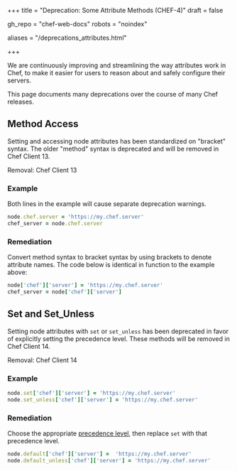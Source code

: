 +++
title = "Deprecation: Some Attribute Methods (CHEF-4)"
draft = false

gh_repo = "chef-web-docs"
robots = "noindex"


aliases = "/deprecations_attributes.html"


+++

We are continuously improving and streamlining the way attributes work
in Chef, to make it easier for users to reason about and safely
configure their servers.

This page documents many deprecations over the course of many Chef
releases.

## Method Access

Setting and accessing node attributes has been standardized on "bracket"
syntax. The older "method" syntax is deprecated and will be removed in
Chef Client 13.

Removal: Chef Client 13

### Example

Both lines in the example will cause separate deprecation warnings.

```ruby
node.chef.server = 'https://my.chef.server'
chef_server = node.chef.server
```

### Remediation

Convert method syntax to bracket syntax by using brackets to denote
attribute names. The code below is identical in function to the example
above:

```ruby
node['chef']['server'] = 'https://my.chef.server'
chef_server = node['chef']['server']
```

## Set and Set_Unless

Setting node attributes with `set` or `set_unless` has been deprecated
in favor of explicitly setting the precedence level. These methods will
be removed in Chef Client 14.

Removal: Chef Client 14

### Example

```ruby
node.set['chef']['server'] = 'https://my.chef.server'
node.set_unless['chef']['server'] = 'https://my.chef.server'
```

### Remediation

Choose the appropriate [precedence
level](/attributes/#attribute-precedence), then replace `set` with
that precedence level.

```ruby
node.default['chef']['server'] =  'https://my.chef.server'
node.default_unless['chef']['server'] = 'https://my.chef.server'
```
